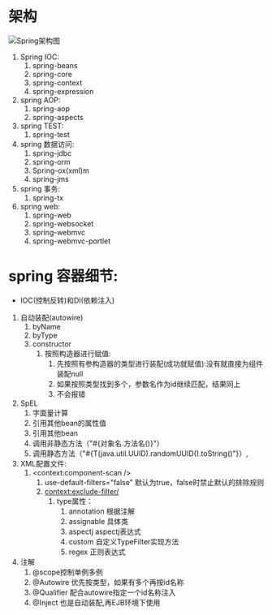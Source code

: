 # 架构
<!--![Spring架构图](https://docs.spring.io/spring-framework/docs/5.0.0.RC2/spring-framework-reference/images/spring-overview.png)-->
![Spring架构图](https://cdn.jsdelivr.net/gh/LeagueJinx/img/20210417183545.png)
1. Spring IOC:
    1. spring-beans
    2. spring-core
    3. spring-context
    4. spring-expression
2. spring AOP:
    1. spring-aop
    2. spring-aspects
3. spring TEST:
    1. spring-test
4. spring 数据访问:
    1. spring-jdbc
    2. spring-orm
    3. Spring-ox(xml)m
    4. spring-jms
5. spring 事务:
    1. spring-tx
6. spring web:
    1. spring-web
    2. spring-websocket
    3. spring-webmvc
    4. spring-webmvc-portlet

# spring 容器细节:
- IOC(控制反转)和DI(依赖注入)

1. 自动装配(autowire)
    1.  byName
    2.  byType
    3.  constructor
        1. 按照构造器进行赋值:
            1. 先按照有参构造器的类型进行装配(成功就赋值):没有就直接为组件装配null
            2. 如果按照类型找到多个，参数名作为id继续匹配，结果同上
            3. 不会报错
2. SpEL
    1. 字面量计算
    2. 引用其他bean的属性值
    3. 引用其他bean
    4. 调用非静态方法（"#{对象名.方法名()}"）
    5. 调用静态方法（"#{T(java.util.UUID).randomUUID().toString()"}）,
3. XML配置文件:
    1. <context:component-scan />
        1. use-default-filters="false" 默认为true，false时禁止默认的排除规则
        2. <context:exclude-filter/>
            1. type属性：
                1. annotation 根据注解
                2. assignable 具体类
                3. aspectj aspectj表达式
                4. custom 自定义TypeFilter实现方法
                5. regex 正则表达式
4. 注解
    1. @scope控制单例多例
    2. @Autowire 优先按类型，如果有多个再按id名称
    3. @Qualifier 配合autowire指定一个id名称注入
    4. @Inject 也是自动装配,再EJB环境下使用
